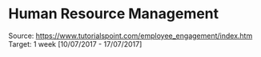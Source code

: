 # Human Resource Management
Source: https://www.tutorialspoint.com/employee_engagement/index.htm
Target: 1 week [10/07/2017 - 17/07/2017]
